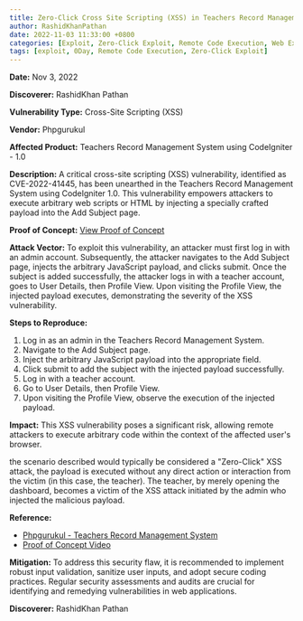 ```yaml
---
title: Zero-Click Cross Site Scripting (XSS) in Teachers Record Management System Using Codeigniter v1.0 (CVE-2022-40471)
author: RashidKhanPathan
date: 2022-11-03 11:33:00 +0800
categories: [Exploit, Zero-Click Exploit, Remote Code Execution, Web Exploitation, 0Day]
tags: [exploit, 0Day, Remote Code Execution, Zero-Click Exploit]
---
```


**Date:**
Nov 3, 2022

**Discoverer:**
RashidKhan Pathan

**Vulnerability Type:**
Cross-Site Scripting (XSS)

**Vendor:**
Phpgurukul

**Affected Product:**
Teachers Record Management System using CodeIgniter - 1.0

**Description:**
A critical cross-site scripting (XSS) vulnerability, identified as CVE-2022-41445, has been unearthed in the Teachers Record Management System using CodeIgniter 1.0. This vulnerability empowers attackers to execute arbitrary web scripts or HTML by injecting a specially crafted payload into the Add Subject page.

**Proof of Concept:**
[View Proof of Concept](https://phpgurukul.com/teachers-record-management-system-using-codeigniter/)

**Attack Vector:**
To exploit this vulnerability, an attacker must first log in with an admin account. Subsequently, the attacker navigates to the Add Subject page, injects the arbitrary JavaScript payload, and clicks submit. Once the subject is added successfully, the attacker logs in with a teacher account, goes to User Details, then Profile View. Upon visiting the Profile View, the injected payload executes, demonstrating the severity of the XSS vulnerability.

**Steps to Reproduce:**
1. Log in as an admin in the Teachers Record Management System.
2. Navigate to the Add Subject page.
3. Inject the arbitrary JavaScript payload into the appropriate field.
4. Click submit to add the subject with the injected payload successfully.
5. Log in with a teacher account.
6. Go to User Details, then Profile View.
7. Upon visiting the Profile View, observe the execution of the injected payload.

**Impact:**
This XSS vulnerability poses a significant risk, allowing remote attackers to execute arbitrary code within the context of the affected user's browser.

the scenario described would typically be considered a "Zero-Click" XSS attack, the payload is executed without any direct action or interaction from the victim (in this case, the teacher). The teacher, by merely opening the dashboard, becomes a victim of the XSS attack initiated by the admin who injected the malicious payload.


**Reference:**
- [Phpgurukul - Teachers Record Management System](https://phpgurukul.com/teachers-record-management-system-using-codeigniter/)
- [Proof of Concept Video](https://drive.google.com/file/d/18OjJQA2-8-Hdt0HTMwp4aL_Mp_WuffvL/view?usp=sharing)

**Mitigation:**
To address this security flaw, it is recommended to implement robust input validation, sanitize user inputs, and adopt secure coding practices. Regular security assessments and audits are crucial for identifying and remedying vulnerabilities in web applications.

**Discoverer:**
RashidKhan Pathan









